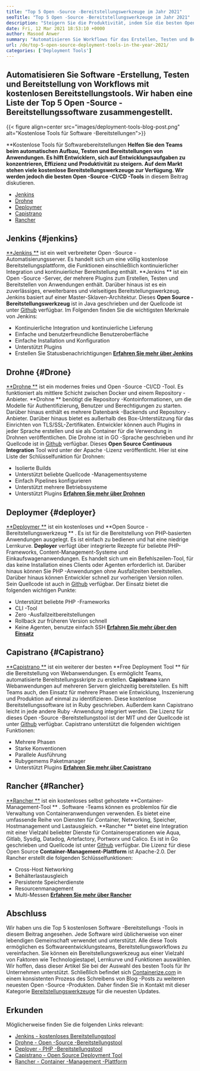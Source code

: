 ```yaml
---
title: "Top 5 Open -Source -Bereitstellungswerkzeuge im Jahr 2021" 
seoTitle: "Top 5 Open -Source -Bereitstellungswerkzeuge im Jahr 2021" 
description: "Steigern Sie die Produktivität, indem Sie die besten Open -Source -CI/CD -Tools einbeziehen, mit denen Teams Software -Erstellung, Testen und Bereitstellungsprozesse automatisieren können." 
date: Fri, 12 Mar 2021 18:53:10 +0000
author: Masood Anwer
summary: "Automatisieren Sie Workflows für das Erstellen, Testen und Bereitstellen von Software mit kostenlosen Bereitstellungstools. Wir haben eine Liste der Top 5 Open -Source -Bereitstellungssoftware zusammengestellt." 
url: /de/top-5-open-source-deployment-tools-in-the-year-2021/
categories: ['Deployment Tools']
---
```


## Automatisieren Sie Software -Erstellung, Testen und Bereitstellung von Workflows mit kostenlosen Bereitstellungstools. Wir haben eine Liste der Top 5 Open -Source -Bereitstellungssoftware zusammengestellt.

{{< figure align=center src="images/deployment-tools-blog-post.png" alt="Kostenlose Tools für Software -Bereitstellungen">}}

**Kostenlose Tools für Softwarebereitstellungen  **Helfen Sie den Teams beim automatischen Aufbau, Testen und Bereitstellungen von Anwendungen. Es hilft Entwicklern, sich auf Entwicklungsaufgaben zu konzentrieren, Effizienz und Produktivität zu steigern. Auf dem Markt stehen viele kostenlose Bereitstellungswerkzeuge zur Verfügung. Wir werden jedoch die besten Open -Source -CI/CD -Tools**   in diesem Beitrag diskutieren.
  * [Jenkins][1]
  * [Drohne][2]
  * [Deploymer][3]
  * [Capistrano][4]
  * [Rancher][5]

## Jenkins   {#jenkins}
[**Jenkins **][6] ist ein weit verbreiteter Open -Source -Automatisierungsserver. Es handelt sich um eine völlig kostenlose Bereitstellungsplattform, die Funktionen einschließlich kontinuierlicher Integration und kontinuierlicher Bereitstellung enthält.  **Jenkins **  ist ein Open -Source -Server, der mehrere Plugins zum Erstellen, Testen und Bereitstellen von Anwendungen enthält. Darüber hinaus ist es ein zuverlässiges, erweiterbares und vielseitiges Bereitstellungswerkzeug. Jenkins basiert auf einer Master-Sklaven-Architektur. Dieses  **Open Source -Bereitstellungswerkzeug**   ist in Java geschrieben und der Quellcode ist unter [Github][7] verfügbar.
Im Folgenden finden Sie die wichtigsten Merkmale von Jenkins:
  * Kontinuierliche Integration und kontinuierliche Lieferung
  * Einfache und benutzerfreundliche Benutzeroberfläche
  * Einfache Installation und Konfiguration
  * Unterstützt Plugins
  * Erstellen Sie Statusbenachrichtigungen
[**Erfahren Sie mehr über Jenkins** ][8]

## Drohne   {#Drone}
[**Drohne **][9] ist ein modernes freies und Open -Source -CI/CD -Tool. Es funktioniert als mittlere Schicht zwischen Docker und einem Repository -Anbieter.  **Drohne **  benötigt die Repository -Kontoinformationen, um die Modelle für Authentifizierung, Benutzer und Berechtigungen zu starten. Darüber hinaus enthält es mehrere Datenbank -Backends und Repository -Anbieter. Darüber hinaus bietet es außerhalb des Box-Unterstützung für das Einrichten von TLS/SSL-Zertifikaten. Entwickler können auch Plugins in jeder Sprache erstellen und sie als Container für die Verwendung in Drohnen veröffentlichen. Die Drohne ist in GO -Sprache geschrieben und ihr Quellcode ist in [Github][10] verfügbar. Dieses  **Open Source Continuous Integration**   Tool wird unter der Apache -Lizenz veröffentlicht.
Hier ist eine Liste der Schlüsselfunktion für Drohnen:
  * Isolierte Builds
  * Unterstützt beliebte Quellcode -Managementsysteme
  * Einfach Pipelines konfigurieren
  * Unterstützt mehrere Betriebssysteme
  * Unterstützt Plugins
[**Erfahren Sie mehr über Drohnen** ][11]

## Deploymer   {#deployer}
[**Deploymer **][12] ist ein kostenloses und  **Open Source -Bereitstellungswerkzeug ** . Es ist für die Bereitstellung von PHP-basierten Anwendungen ausgelegt. Es ist einfach zu bedienen und hat eine niedrige Lernkurve.  **Deployer**   verfügt über integrierte Rezepte für beliebte PHP-Frameworks, Content-Management-Systeme und Einkaufswagenanwendungen. Es handelt sich um ein Befehlszeilen-Tool, für das keine Installation eines Clients oder Agenten erforderlich ist. Darüber hinaus können Sie PHP -Anwendungen ohne Ausfallzeiten bereitstellen. Darüber hinaus können Entwickler schnell zur vorherigen Version rollen. Sein Quellcode ist auch in [Github][13] verfügbar.
Der Einsatz bietet die folgenden wichtigen Punkte:
  * Unterstützt beliebte PHP -Frameworks
  * CLI -Tool
  * Zero -Ausfallzeitbereitstellungen
  * Rollback zur früheren Version schnell
  * Keine Agenten, benutze einfach SSH
[**Erfahren Sie mehr über den Einsatz** ][14]

## Capistrano   {#Capistrano}
[**Capistrano **][15] ist ein weiterer der besten  **Free Deployment Tool **  für die Bereitstellung von Webanwendungen. Es ermöglicht Teams, automatisierte Bereitstellungsskripte zu erstellen.  **Capistrano**   kann Webanwendungen auf mehreren Servern gleichzeitig bereitstellen. Es hilft Teams auch, den Einsatz für mehrere Phasen wie Entwicklung, Inszenierung und Produktion auf einmal zu identifizieren. Diese kostenlose Bereitstellungssoftware ist in Ruby geschrieben. Außerdem kann Capistrano leicht in jede andere Ruby -Anwendung integriert werden. Die Lizenz für dieses Open -Source -Bereitstellungstool ist der MIT und der Quellcode ist unter [Github][16] verfügbar.
Capistrano unterstützt die folgenden wichtigen Funktionen:
  * Mehrere Phasen
  * Starke Konventionen
  * Parallele Ausführung
  * Rubygemems Paketmanager
  * Unterstützt Plugins
[**Erfahren Sie mehr über Capistrano** ][17]

## Rancher   {#Rancher}
[**Rancher **][18] ist ein kostenloses selbst gehostete  **Container-Management-Tool ** . Software -Teams können es problemlos für die Verwaltung von Containeranwendungen verwenden. Es bietet eine umfassende Reihe von Diensten für Container, Networking, Speicher, Hostmanagement und Lastausgleich.  **Rancher **  bietet eine Integration mit einer Vielzahl beliebter Dienste für Containeroperationen wie Aqua, Gitlab, Sysdig, Datadog, Artefactory, Portworx und Calico. Es ist in Go geschrieben und Quellcode ist unter [Github][19] verfügbar. Die Lizenz für diese Open Source  **Container-Management-Plattform**   ist Apache-2.0.
Der Rancher erstellt die folgenden Schlüsselfunktionen:
  * Cross-Host Networking
  * Behälterlastausgleich
  * Persistente Speicherdienste
  * Resourcenmanagement
  * Multi-Messen
[**Erfahren Sie mehr über Rancher** ][20]

## Abschluss
Wir haben uns die Top 5 kostenlosen Software -Bereitstellungs -Tools in diesem Beitrag angesehen. Jede Software wird üblicherweise von einer lebendigen Gemeinschaft verwendet und unterstützt. Alle diese Tools ermöglichen es Softwareentwicklungsteams, Bereitstellungsworkflows zu vereinfachen. Sie können ein Bereitstellungswerkzeug aus einer Vielzahl von Faktoren wie Technologiestapel, Lernkurve und Funktionen auswählen. Wir hoffen, dass dieser Artikel Sie bei der Auswahl des besten Tools für Ihr Unternehmen unterstützt.
Schließlich befindet sich [Containerize.com][21] in einem konsistenten Prozess des Schreibens von Blog -Posts zu weiteren neuesten Open -Source -Produkten. Daher finden Sie in Kontakt mit dieser Kategorie [Bereitstellungswerkzeuge][22] für die neuesten Updates.

## Erkunden
Möglicherweise finden Sie die folgenden Links relevant:
  * [Jenkins - kostenloses Bereitstellungstool][6]
  * [Drohne - Open -Source -Bereitstellungstool][9]
  * [Deployer - PHP -Bereitstellungstool][12]
  * [Capistrano - Open Source Deployment Tool][15]
  * [Rancher - Container -Management -Plattform][18]

  
[1]: #Jenkins
[2]: #Drone
[3]: #Deployer
[4]: #Capistrano
[5]: #Rancher
[6]: https://products.containerize.com/deployment-tools/jenkins
[7]: https://github.com/jenkinsci/jenkins
[8]: https://www.jenkins.io
[9]: https://products.containerize.com/deployment-tools/drone
[10]: https://github.com/drone/drone
[11]: https://www.drone.io
[12]: https://products.containerize.com/deployment-tools/deployer
[13]: https://github.com/deployphp/deployer
[14]: https://deployer.org
[15]: https://products.containerize.com/deployment-tools/capistrano
[16]: https://github.com/capistrano/capistrano
[17]: https://capistranorb.com
[18]: https://products.containerize.com/deployment-tools/rancher
[19]: https://github.com/rancher/rancher
[20]: https://rancher.com
[21]: https://containerize.com
[22]: https://blog.containerize.com/category/deployment-tools/
